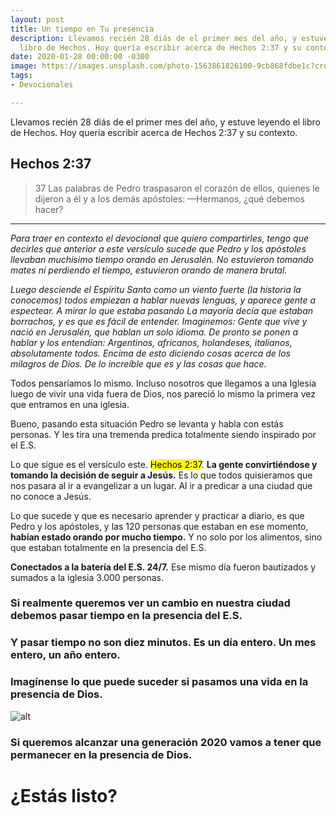 ```yaml
---
layout: post
title: Un tiempo en Tu presencia
description: Llevamos recién 28 diás de el primer mes del año, y estuve leyendo el
  libro de Hechos. Hoy quería escribir acerca de Hechos 2:37 y su contexto.
date: 2020-01-28 00:00:00 -0300
image: https://images.unsplash.com/photo-1563861826100-9cb868fdbe1c?crop=entropy&cs=tinysrgb&fit=max&fm=jpg&ixid=Mnw1NTEzfDB8MXxzZWFyY2h8MXx8Y2xvY2t8ZW58MHx8fHwxNjE1NjQ5Nzg4&ixlib=rb-1.2.1&q=80&w=1080&utm_source=endurance-innovation&utm_medium=referral
tags:
- Devocionales

---
```


Llevamos recién 28 diás de el primer mes del año, y estuve leyendo el libro de Hechos. Hoy quería escribir acerca de Hechos 2:37 y su contexto.

## Hechos 2:37 

> 37 Las palabras de Pedro traspasaron el corazón de ellos, quienes le dijeron a él y a los demás apóstoles: —Hermanos, ¿qué debemos hacer?

---

*Para traer en contexto el devocional que quiero compartirles, tengo que decirles que anterior a este versículo sucede que Pedro y los apóstoles*
*llevaban muchísimo tiempo orando en Jerusalén. No estuvieron tomando mates ni perdiendo el tiempo, estuvieron orando de manera brutal.*

*Luego desciende el Espíritu Santo como un viento fuerte (la historia la conocemos) todos empiezan a hablar nuevas lenguas, y aparece gente a espectear.*
*A mirar lo que estaba pasando*
*La mayoría decía que estaban borrachos, y es que es fácil de entender. Imaginemos: Gente que vive y nació en Jerusalén, que hablan un solo idioma.*
*De pronto se ponen a hablar y los entendían: Argentinos, africanos, holandeses, italianos, absolutamente todos. Encima de esto diciendo cosas*
*acerca de los milagros de Dios. De lo increíble que es y las cosas que hace.*

Todos pensaríamos lo mismo. Incluso nosotros que llegamos a una Iglesia luego de vivir una vida fuera de Dios, nos pareció lo mismo la primera vez que entramos
en una iglesia.

Bueno, pasando esta situación Pedro se levanta y habla con estás personas. Y les tira una tremenda predica totalmente siendo inspirado por el E.S.

Lo que sigue es el versículo este. <mark>Hechos 2:37</mark>. **La gente convirtiéndose y tomando la decisión de seguir a Jesús.**
Es lo que todos quisieramos que nos pasara al ir a evangelizar a un lugar. Al ir a predicar a una ciudad que no conoce a Jesús.

Lo que sucede y que es necesario aprender y practicar a diario, es que Pedro y los apóstoles, y las 120 personas que estaban en ese momento, **habían estado orando por mucho tiempo.**
Y no solo por los alimentos, sino que estaban totalmente en la presencia del E.S. 

**Conectados a la batería del E.S. 24/7.** Ese mismo día fueron bautizados y sumados a la iglesia 3.000 personas. 

### Si realmente queremos ver un cambio en nuestra ciudad debemos pasar tiempo en la presencia del E.S. 
### Y pasar tiempo no son diez minutos. Es un día entero. Un mes entero, un año entero. 

### Imagínense lo que puede suceder si pasamos una vida en la presencia de Dios. 


![alt](https://images.unsplash.com/photo-1580171564195-978cd9b462df?ixlib=rb-1.2.1&ixid=eyJhcHBfaWQiOjEyMDd9&auto=format&fit=crop&w=1268&q=80)

### Si queremos alcanzar una generación 2020 vamos a tener que permanecer en la presencia de Dios.

# ¿Estás listo?

